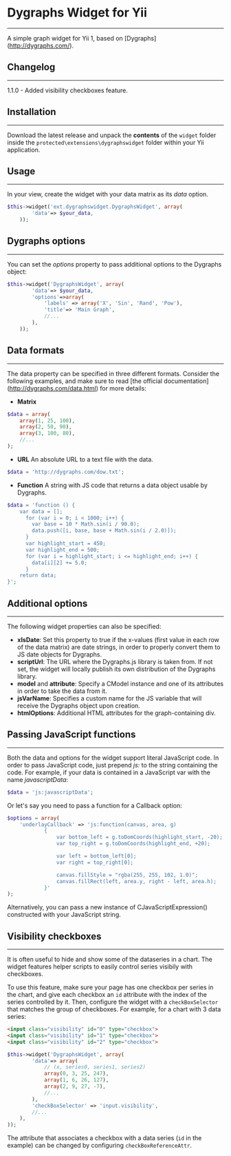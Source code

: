 # Dygraphs Widget for Yii
-------------------------
A simple graph widget for Yii 1, based on [Dygraphs] (http://dygraphs.com/).

## Changelog
------------
1.1.0 - Added visibility checkboxes feature.

## Installation
---------------
Download the latest release and unpack the **contents** of the `widget` folder inside the `protected\extensions\dygraphswidget` folder within your Yii application.

## Usage
--------
In your view, create the widget with your data matrix as its *data* option.
```php
$this->widget('ext.dygraphswidget.DygraphsWidget', array(
		'data'=> $your_data,
	));
```

## Dygraphs options
-------------------
You can set the *options* property to pass additional options to the Dygraphs object:
```php
$this->widget('DygraphsWidget', array(
		'data'=> $your_data,
		'options'=>array(
			'labels' => array('X', 'Sin', 'Rand', 'Pow'),
			'title'=> 'Main Graph',
			//...
		),
	));
```

## Data formats
---------------
The data property can be specified in three different formats. Consider the following examples, and make sure to read [the official documentation] (http://dygraphs.com/data.html) for more details:
- **Matrix**
```php
$data = array(
	array(1, 25, 100),
	array(2, 50, 90),
	array(3, 100, 80),
	//...
);
```
- **URL**
An absolute URL to a text file with the data.
```php
$data = 'http://dygraphs.com/dow.txt';
```
- **Function**
A string with JS code that returns a data object usable by Dygraphs.
```php
$data = 'function () {
	var data = [];
      for (var i = 0; i < 1000; i++) {
        var base = 10 * Math.sin(i / 90.0);
        data.push([i, base, base + Math.sin(i / 2.0)]);
      }
      var highlight_start = 450;
      var highlight_end = 500;
      for (var i = highlight_start; i <= highlight_end; i++) {
        data[i][2] += 5.0;
      }
	return data;
}';
```

## Additional options
---------------------

The following widget properties can also be specified:
- **xIsDate**: Set this property to true if the x-values (first value in each row of the data matrix) are date strings, in order to properly convert them to JS date objects for Dygraphs.
- **scriptUrl**: The URL where the Dygraphs.js library is taken from. If not set, the widget will locally publish its own distribution of the Dygraphs library.
- **model** and **attribute**: Specify a CModel instance and one of its attributes in order to take the data from it.
- **jsVarName**: Specifies a custom name for the JS variable that will receive the Dygraphs object upon creation.
- **htmlOptions**: Additional HTML attributes for the graph-containing div.

## Passing JavaScript functions
-------------------------------
Both the data and options for the widget support literal JavaScript code. In order to pass JavaScript code, just prepend *js:* to the string containing the code.
For example, if your data is contained in a JavaScript var with the name *javascriptData*:
```php
$data = 'js:javascriptData';
```
Or let's say you need to pass a function for a Callback option:
```php
$options = array(
	'underlayCallback' => 'js:function(canvas, area, g)
			{
				var bottom_left = g.toDomCoords(highlight_start, -20);
				var top_right = g.toDomCoords(highlight_end, +20);

				var left = bottom_left[0];
				var right = top_right[0];

				canvas.fillStyle = "rgba(255, 255, 102, 1.0)";
				canvas.fillRect(left, area.y, right - left, area.h);
            }'
);
```

Alternatively, you can pass a new instance of CJavaScriptExpression() constructed with your JavaScript string.

## Visibility checkboxes
------------------------
It is often useful to hide and show some of the dataseries in a chart. The widget features helper scripts to easily control series visibily with checkboxes.

To use this feature, make sure your page has one checkbox per series in the chart, and give each checkbox an `id` attribute with the index of the series controlled by it.
Then, configure the widget with a `checkBoxSelector` that matches the group of checkboxes. For example, for a chart with 3 data series:
```html
<input class="visibility" id="0" type="checkbox">
<input class="visibility" id="1" type="checkbox">
<input class="visibility" id="2" type="checkbox">
```
```php
$this->widget('DygraphsWidget', array(
		'data'=> array(
			// (x, series0, series1, series2)
			array(0, 3, 25, 247),
			array(1, 6, 26, 127),
			array(2, 9, 27, -7),
			//...
		),
		'checkBoxSelector' => 'input.visibility',
		//...
	),
));
```

The attribute that associates a checkbox with a data series (`id` in the example) can be changed by configuring `checkBoxReferenceAttr`.